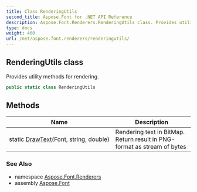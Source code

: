 ```yaml
---
title: Class RenderingUtils
second_title: Aspose.Font for .NET API Reference
description: Aspose.Font.Renderers.RenderingUtils class. Provides utility methods for rendering
type: docs
weight: 460
url: /net/aspose.font.renderers/renderingutils/
---
```

## RenderingUtils class

Provides utility methods for rendering.

```csharp
public static class RenderingUtils
```

## Methods

| Name | Description |
| --- | --- |
| static [DrawText](../../aspose.font.renderers/renderingutils/drawtext/)(Font, string, double) | Rendering text in BitMap. Return result in PNG-format as stream of bytes |

### See Also

* namespace [Aspose.Font.Renderers](../../aspose.font.renderers/)
* assembly [Aspose.Font](../../)


